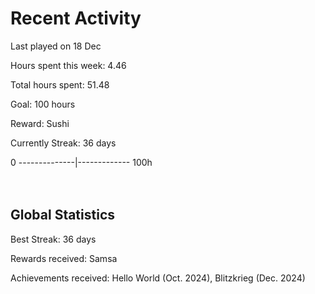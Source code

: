 # Recent Activity
Last played on 18 Dec  

Hours spent this week: 4.46  

Total hours spent: 51.48  

Goal: 100 hours  

Reward: Sushi  

Currently Streak: 36 days 

0 --------------|------------- 100h  
<br><br>

## Global Statistics
Best Streak: 36 days

Rewards received: Samsa

Achievements received: Hello World (Oct. 2024), Blitzkrieg (Dec. 2024)
